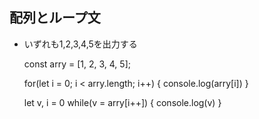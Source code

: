 ## 配列とループ文

- いずれも1,2,3,4,5を出力する

    const arry = [1, 2, 3, 4, 5];
    
    for(let i = 0; i < arry.length; i++) {
      console.log(arry[i])
    }
    
    let v, i = 0
    while(v = arry[i++]) {
      console.log(v)
    }
